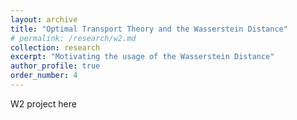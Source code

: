 ```yaml
---
layout: archive
title: "Optimal Transport Theory and the Wasserstein Distance"
# permalink: /research/w2.md
collection: research
excerpt: "Motivating the usage of the Wasserstein Distance"
author_profile: true
order_number: 4
---
```


W2 project here